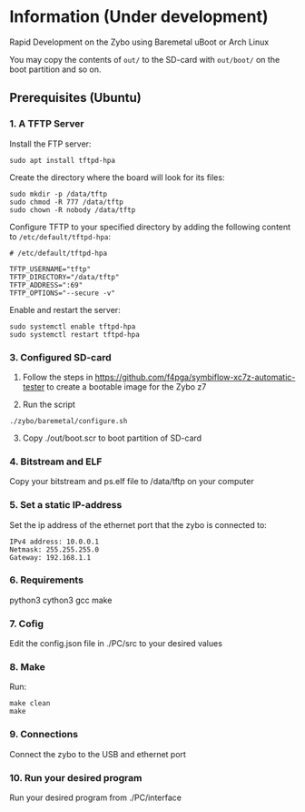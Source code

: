 # Information (Under development)

Rapid Development on the Zybo using Baremetal uBoot or Arch Linux

You may copy the contents of `out/` to the SD-card with `out/boot/` on the boot partition and so on.


## Prerequisites (Ubuntu)

### 1. A TFTP Server

Install the FTP server:

```
sudo apt install tftpd-hpa
```

Create the directory where the board will look for its files:

```
sudo mkdir -p /data/tftp
sudo chmod -R 777 /data/tftp
sudo chown -R nobody /data/tftp
```

Configure TFTP to your specified directory by adding the following content to `/etc/default/tftpd-hpa`:
```
# /etc/default/tftpd-hpa

TFTP_USERNAME="tftp"
TFTP_DIRECTORY="/data/tftp"
TFTP_ADDRESS=":69"
TFTP_OPTIONS="--secure -v"
```

Enable and restart the server:

```
sudo systemctl enable tftpd-hpa
sudo systemctl restart tftpd-hpa
```

### 3. Configured SD-card
1. Follow the steps in https://github.com/f4pga/symbiflow-xc7z-automatic-tester to create a bootable image for the Zybo z7

2. Run the script
```
./zybo/baremetal/configure.sh
```
3. Copy ./out/boot.scr to boot partition of SD-card

### 4. Bitstream and ELF
Copy your bitstream and ps.elf file to /data/tftp on your computer

### 5. Set a static IP-address
Set the ip address of the ethernet port that the zybo is connected to:
```
IPv4 address: 10.0.0.1
Netmask: 255.255.255.0
Gateway: 192.168.1.1
```

### 6. Requirements
python3
cython3
gcc
make

### 7. Cofig
Edit the config.json file in ./PC/src to your desired values

### 8. Make
Run:
```
make clean
make
```

### 9. Connections
Connect the zybo to the USB and ethernet port

### 10. Run your desired program
Run your desired program from ./PC/interface